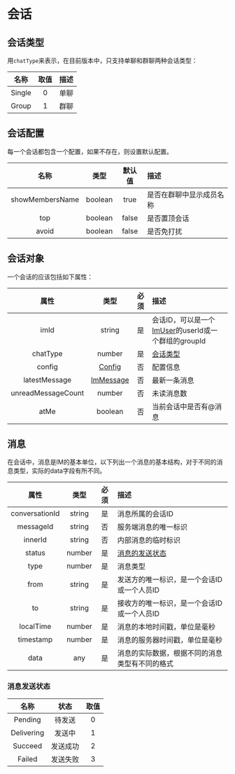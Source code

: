 # 会话

## 会话类型

用`chatType`来表示，在目前版本中，只支持单聊和群聊两种会话类型：

| 名称 | 取值 | 描述 |
| :-: | :-: | :- |
| Single | 0 | 单聊 |
| Group | 1 | 群聊 |

## 会话配置

每一个会话都包含一个配置，如果不存在，则设置默认配置。

| 名称 | 类型 | 默认值 | 描述 |
| :-: | :-: | :-: | :- |
| showMembersName | boolean | true | 是否在群聊中显示成员名称 |
| top | boolean | false | 是否置顶会话 |
| avoid | boolean | false | 是否免打扰 |

## 会话对象

一个会话的应该包括如下属性：

| 属性 | 类型 | 必须 | 描述 |
| :-: | :-: | :-: | :- |
| imId | string | 是 | 会话ID，可以是一个[ImUser](Organization#用户)的userId或一个群组的groupId |
| chatType | number | 是 | [会话类型](#会话类型) |
| config | [Config](#会话配置) | 否 | 配置信息 |
| latestMessage | [ImMessage](#消息) | 否 | 最新一条消息 |
| unreadMessageCount | number | 否 | 未读消息数 |
| atMe | boolean | 否 | 当前会话中是否有@消息 |

## 消息

在会话中，消息是IM的基本单位，以下列出一个消息的基本结构，对于不同的消息类型，实际的data字段有所不同。

| 属性 | 类型 | 必须 | 描述 |
| :-: | :-: | :-: | :- |
| conversationId | string | 是 | 消息所属的会话ID |
| messageId | string | 否 | 服务端消息的唯一标识 |
| innerId | string | 否 | 内部消息的临时标识 |
| status | number | 是 | [消息的发送状态](#消息发送状态) |
| type | number | 是 | 消息类型 |
| from | string | 是 | 发送方的唯一标识，是一个会话ID或一个人员ID |
| to | string | 是 | 接收方的唯一标识，是一个会话ID或一个人员ID |
| localTime | number | 是 | 消息的本地时间戳，单位是毫秒 |
| timestamp | number | 是 | 消息的服务器时间戳，单位是毫秒 |
| data | any | 是 | 消息的实际数据，根据不同的消息类型有不同的格式 |

### 消息发送状态

| 名称 | 状态 | 取值 |
| :-: | :-: | :-: |
| Pending | 待发送 | 0 |
| Delivering | 发送中 | 1 |
| Succeed | 发送成功 | 2 |
| Failed | 发送失败 | 3 |